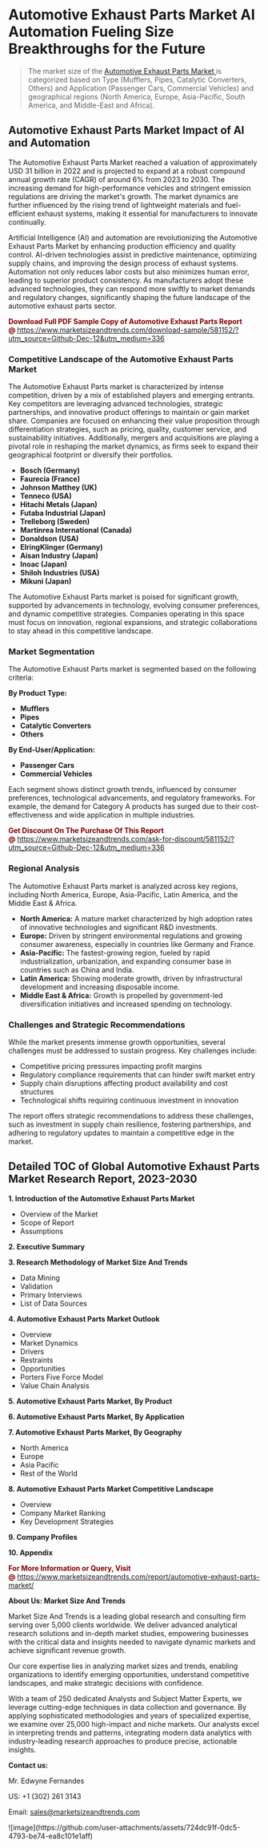 <H1>Automotive Exhaust Parts Market AI Automation Fueling Size Breakthroughs for the Future</H1><blockquote><p>The market size of the <a href="https://www.marketsizeandtrends.com/download-sample/581152/?utm_source=Github-Dec-12&amp;utm_medium=336" target="_blank">Automotive Exhaust Parts Market </a>is categorized based on Type (Mufflers, Pipes, Catalytic Converters, Others) and Application (Passenger Cars, Commercial Vehicles) and geographical regions (North America, Europe, Asia-Pacific, South America, and Middle-East and Africa).</p></blockquote><p><h2>Automotive Exhaust Parts Market Impact of AI and Automation</h2><p>The Automotive Exhaust Parts Market reached a valuation of approximately USD 31 billion in 2022 and is projected to expand at a robust compound annual growth rate (CAGR) of around 6% from 2023 to 2030. The increasing demand for high-performance vehicles and stringent emission regulations are driving the market's growth. The market dynamics are further influenced by the rising trend of lightweight materials and fuel-efficient exhaust systems, making it essential for manufacturers to innovate continually.</p><p>Artificial Intelligence (AI) and automation are revolutionizing the Automotive Exhaust Parts Market by enhancing production efficiency and quality control. AI-driven technologies assist in predictive maintenance, optimizing supply chains, and improving the design process of exhaust systems. Automation not only reduces labor costs but also minimizes human error, leading to superior product consistency. As manufacturers adopt these advanced technologies, they can respond more swiftly to market demands and regulatory changes, significantly shaping the future landscape of the automotive exhaust parts sector.</p></p><p><strong><span style="color: #800000;">Download Full PDF Sample Copy of Automotive Exhaust Parts Report @</span>&nbsp;</strong><a href="https://www.marketsizeandtrends.com/download-sample/581152/?utm_source=Github-Dec-12&amp;utm_medium=336">https://www.marketsizeandtrends.com/download-sample/581152/?utm_source=Github-Dec-12&amp;utm_medium=336</a></p><h3>Competitive Landscape of the Automotive Exhaust Parts Market</h3><p>The Automotive Exhaust Parts market is characterized by intense competition, driven by a mix of established players and emerging entrants. Key competitors are leveraging advanced technologies, strategic partnerships, and innovative product offerings to maintain or gain market share. Companies are focused on enhancing their value proposition through differentiation strategies, such as pricing, quality, customer service, and sustainability initiatives. Additionally, mergers and acquisitions are playing a pivotal role in reshaping the market dynamics, as firms seek to expand their geographical footprint or diversify their portfolios.</p><p><strong><p><ul><li>Bosch (Germany) </li><li> Faurecia (France) </li><li> Johnson Matthey (UK) </li><li> Tenneco (USA) </li><li> Hitachi Metals (Japan) </li><li> Futaba Industrial (Japan) </li><li> Trelleborg (Sweden) </li><li> Martinrea International (Canada) </li><li> Donaldson (USA) </li><li> ElringKlinger (Germany) </li><li> Aisan Industry (Japan) </li><li> Inoac (Japan) </li><li> Shiloh Industries (USA) </li><li> Mikuni (Japan)</p></li></ul></p></strong></p><p>The Automotive Exhaust Parts market is poised for significant growth, supported by advancements in technology, evolving consumer preferences, and dynamic competitive strategies. Companies operating in this space must focus on innovation, regional expansions, and strategic collaborations to stay ahead in this competitive landscape.</p><h3>Market Segmentation</h3><p>The Automotive Exhaust Parts market is segmented based on the following criteria:</p><p><strong>By Product Type:</strong></p><p><strong><p><ul><li>Mufflers </li><li> Pipes </li><li> Catalytic Converters </li><li> Others</p></li></ul></p></strong></p><p><strong>By End-User/Application:</strong></p><p><strong><p><ul><li>Passenger Cars </li><li> Commercial Vehicles</p></li></ul></p></strong></p><p>Each segment shows distinct growth trends, influenced by consumer preferences, technological advancements, and regulatory frameworks. For example, the demand for Category A products has surged due to their cost-effectiveness and wide application in multiple industries.</p><p><strong><span style="color: #800000;">Get Discount On The Purchase Of This Report @&nbsp;</span></strong><a href="https://www.marketsizeandtrends.com/ask-for-discount/581152/?utm_source=Github-Dec-12&amp;utm_medium=336">https://www.marketsizeandtrends.com/ask-for-discount/581152/?utm_source=Github-Dec-12&amp;utm_medium=336</a></p><h3>Regional Analysis</h3><p>The Automotive Exhaust Parts market is analyzed across key regions, including North America, Europe, Asia-Pacific, Latin America, and the Middle East &amp; Africa.</p><ul><li><strong>North America:</strong> A mature market characterized by high adoption rates of innovative technologies and significant R&amp;D investments.</li><li><strong>Europe:</strong> Driven by stringent environmental regulations and growing consumer awareness, especially in countries like Germany and France.</li><li><strong>Asia-Pacific:</strong> The fastest-growing region, fueled by rapid industrialization, urbanization, and expanding consumer base in countries such as China and India.</li><li><strong>Latin America:</strong> Showing moderate growth, driven by infrastructural development and increasing disposable income.</li><li><strong>Middle East &amp; Africa:</strong> Growth is propelled by government-led diversification initiatives and increased spending on technology.</li></ul><h3>Challenges and Strategic Recommendations</h3><p>While the market presents immense growth opportunities, several challenges must be addressed to sustain progress. Key challenges include:</p><ul><li>Competitive pricing pressures impacting profit margins</li><li>Regulatory compliance requirements that can hinder swift market entry</li><li>Supply chain disruptions affecting product availability and cost structures</li><li>Technological shifts requiring continuous investment in innovation</li></ul><p>The report offers strategic recommendations to address these challenges, such as investment in supply chain resilience, fostering partnerships, and adhering to regulatory updates to maintain a competitive edge in the market.</p><h2>Detailed TOC of Global Automotive Exhaust Parts Market Research Report, 2023-2030</h2><p><strong>1. Introduction of the Automotive Exhaust Parts Market</strong></p><ul><li>Overview of the Market</li><li>Scope of Report</li><li>Assumptions&nbsp;</li></ul><p><strong>2. Executive Summary</strong></p><p><strong>3. Research Methodology of <strong>Market Size And Trends</strong></strong></p><ul><li>Data Mining</li><li>Validation</li><li>Primary Interviews</li><li>List of Data Sources&nbsp;</li></ul><p><strong>4. Automotive Exhaust Parts Market Outlook</strong></p><ul><li>Overview</li><li>Market Dynamics</li><li>Drivers</li><li>Restraints</li><li>Opportunities</li><li>Porters Five Force Model</li><li>Value Chain Analysis&nbsp;</li></ul><p><strong>5. Automotive Exhaust Parts Market, By Product</strong></p><p><strong>6. Automotive Exhaust Parts Market, By Application</strong></p><p><strong>7. Automotive Exhaust Parts Market, By Geography</strong></p><ul><li>North America</li><li>Europe</li><li>Asia Pacific</li><li>Rest of the World&nbsp;</li></ul><p><strong>8. Automotive Exhaust Parts Market Competitive Landscape</strong></p><ul><li>Overview</li><li>Company Market Ranking</li><li>Key Development Strategies&nbsp;</li></ul><p><strong>9. Company Profiles</strong></p><p><strong>10. Appendix</strong></p><p><strong><span style="color: #800000;">For More Information or Query, Visit @&nbsp;</span></strong><a href="https://www.marketsizeandtrends.com/report/automotive-exhaust-parts-market/">https://www.marketsizeandtrends.com/report/automotive-exhaust-parts-market/</a></p><p></p><p><strong>About Us:&nbsp;Market Size And Trends</strong></p><p>Market Size And Trends&nbsp;is a leading global research and consulting firm serving over 5,000 clients worldwide. We deliver advanced analytical research solutions and in-depth market studies, empowering businesses with the critical data and insights needed to navigate dynamic markets and achieve significant revenue growth.</p><p>Our core expertise lies in analyzing market sizes and trends, enabling organizations to identify emerging opportunities, understand competitive landscapes, and make strategic decisions with confidence.</p><p>With a team of 250 dedicated Analysts and Subject Matter Experts, we leverage cutting-edge techniques in data collection and governance. By applying sophisticated methodologies and years of specialized expertise, we examine over 25,000 high-impact and niche markets. Our analysts excel in interpreting trends and patterns, integrating modern data analytics with industry-leading research approaches to produce precise, actionable insights.</p><p><strong>Contact us:</strong></p><p>Mr. Edwyne Fernandes</p><p>US: +1 (302) 261 3143</p><p>Email: <a href="mailto:sales@marketsizeandtrends.com">sales@marketsizeandtrends.com</a>&nbsp;</p>
![image](https://github.com/user-attachments/assets/724dc91f-0dc5-4793-be74-ea8c101e1aff)
